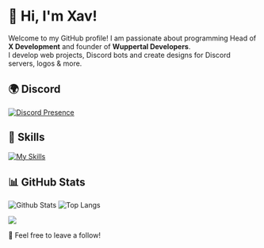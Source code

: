 # 👋 Hi, I'm Xav!

Welcome to my GitHub profile! I am passionate about programming
Head of **X Development** and founder of **Wuppertal Developers**.  
I develop web projects, Discord bots and create designs for Discord servers, logos & more.


## 🌍 Discord
[![Discord Presence](https://lanyard.cnrad.dev/api/1254079221811118120)](https://discord.com/users/1254079221811118120)


## 🚀 Skills  
[![My Skills](https://skillicons.dev/icons?i=js,nodejs,html,css,py,webstorm,discord)](https://skillicons.dev)


## 📊 GitHub Stats
![Github Stats](https://github-readme-stats.vercel.app/api?username=xavoyx&show_icons=true&theme=tokyonight) ![Top Langs](https://github-readme-stats.vercel.app/api/top-langs/?username=xavoyx&layout=compact&theme=tokyonight) 


[![](https://visitcount.itsvg.in/api?id=Pylora&label=Profile%20Views&color=0&icon=0&pretty=false)](https://visitcount.itsvg.in)

🌟 Feel free to leave a follow!
